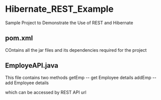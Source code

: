 # Hibernate_REST_Example
Sample Project to Demonstrate the Use of REST and Hibernate


pom.xml 
-------
COntains all the jar files and its dependencies required for the project

EmployeAPI.java
---------------
This file contains two methods
getEmp -- get Employee details
addEmp -- add Employee details

which can be accessed by REST API url



